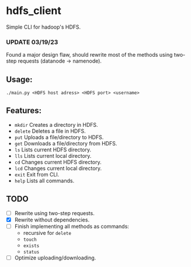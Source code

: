 # hdfs_client

Simple CLI for hadoop's HDFS.

### UPDATE 03/19/23

Found a major design flaw, should rewrite most of the methods using two-step requests (datanode -> namenode).

## Usage:

```console
./main.py <HDFS host adress> <HDFS port> <username>
```

## Features:

- `mkdir`
    Creates a directory in HDFS.
- `delete`
    Deletes a file in HDFS.
- `put`
    Uploads a file/directory to HDFS.
- `get`
    Downloads a file/directory from HDFS.
- `ls`
    Lists current HDFS directory.
- `lls`
    Lists current local directory.
- `cd`
    Changes current HDFS directory.
- `lcd`
    Changes current local directory.
- `exit`
    Exit from CLI.
- `help`
    Lists all commands.

## TODO

- [ ] Rewrite using two-step requests.
- [x] Rewrite without dependencies.
- [ ] Finish implementing all methods as commands:
    - recursive for `delete`
    - `touch`
    - `exists`
    - `status`
- [ ] Optimize uploading/downloading.
